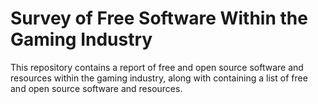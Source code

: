 # Survey of Free Software Within the Gaming Industry
This repository contains a report of free and open source software and resources within the gaming industry, along with containing a list of free and open source software and resources.